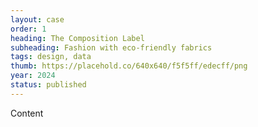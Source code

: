 ```yaml
---
layout: case
order: 1
heading: The Composition Label
subheading: Fashion with eco-friendly fabrics
tags: design, data
thumb: https://placehold.co/640x640/f5f5ff/edecff/png
year: 2024
status: published
---
```


Content